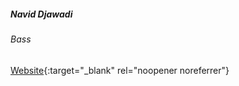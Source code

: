 ##### Navid Djawadi

###### Bass

[Website](https://www.naviddjawadi.at/){:target="_blank" rel="noopener noreferrer"}
